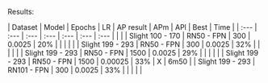 Results:

 | Dataset  | Model  | Epochs | LR | AP result | APm | APl | Best | Time |
 | :--- | :--- | :--- | :--- | :--- |  :--- | :--- | | |
 | Slight 100 - 170 | RN50 - FPN | 300 | 0.0025 | 20% |  | | | |
 | Slight 199 - 293 | RN50 - FPN | 300 | 0.0025 | 32% |  | | | |
 | Slight 199 - 293 | RN50 - FPN | 1500 | 0.0025 | 29% | | | | |
 | Slight 199 - 293 | RN50 - FPN | 1500 | 0.00025 | 33% | X | 6m50 | 
 | Slight 199 - 293 | RN101 - FPN | 300 | 0.0025 | 33% | | | | |

